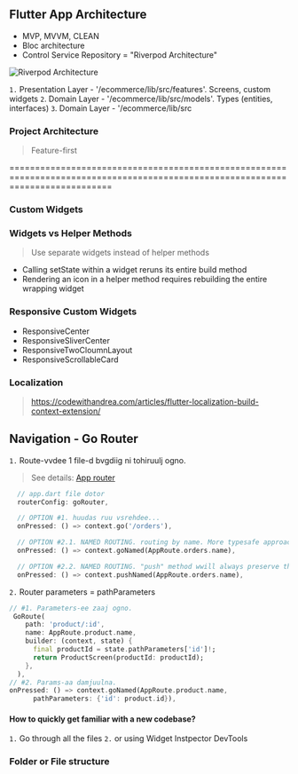 ## Flutter App Architecture

- MVP, MVVM, CLEAN
- Bloc architecture
- Control Service Repository = "Riverpod Architecture"

![Riverpod Architecture](https://codewithandrea.com/articles/flutter-app-architecture-riverpod-introduction/images/flutter-app-architecture.webp)

`1.` Presentation Layer - '/ecommerce/lib/src/features'. Screens, custom widgets
`2`. Domain Layer - '/ecommerce/lib/src/models'. Types (entities, interfaces)
`3`. Domain Layer - '/ecommerce/lib/src

### Project Architecture

> Feature-first

================================================================================================================================

### Custom Widgets

### Widgets vs Helper Methods

> Use separate widgets instead of helper methods

- Calling setState within a widget reruns its entire build method
- Rendering an icon in a helper method requires rebuilding the entire wrapping widget

### Responsive Custom Widgets

- ResponsiveCenter
- ResponsiveSliverCenter
- ResponsiveTwoCloumnLayout
- ResponsiveScrollableCard

### Localization

> https://codewithandrea.com/articles/flutter-localization-build-context-extension/

## Navigation - Go Router

`1.` Route-vvdee 1 file-d bvgdiig ni tohiruulj ogno.

> See details: [App router](/ecommerce//lib/src/routing/app_router.dart)

```dart
  // app.dart file dotor
  routerConfig: goRouter,

  // OPTION #1. huudas ruu vsrehdee...
  onPressed: () => context.go('/orders'),

  // OPTION #2.1. NAMED ROUTING. routing by name. More typesafe approach is this. "go" will modify the underlying navigation stack if the new route is not a sub-route of the old one.
  onPressed: () => context.goNamed(AppRoute.orders.name),

  // OPTION #2.2. NAMED ROUTING. "push" method wwill always preserve the current stack and add a new route on top.
  onPressed: () => context.pushNamed(AppRoute.orders.name),
```

`2.` Router parameters = pathParameters

```dart
// #1. Parameters-ee zaaj ogno.
 GoRoute(
    path: 'product/:id',
    name: AppRoute.product.name,
    builder: (context, state) {
      final productId = state.pathParameters['id']!;
      return ProductScreen(productId: productId);
    },
  ),
// #2. Params-aa damjuulna.
onPressed: () => context.goNamed(AppRoute.product.name,
      pathParameters: {'id': product.id}),
```

#### How to quickly get familiar with a new codebase?

`1.` Go through all the files
`2.` or using Widget Instpector DevTools

### Folder or File structure

```bash

```
